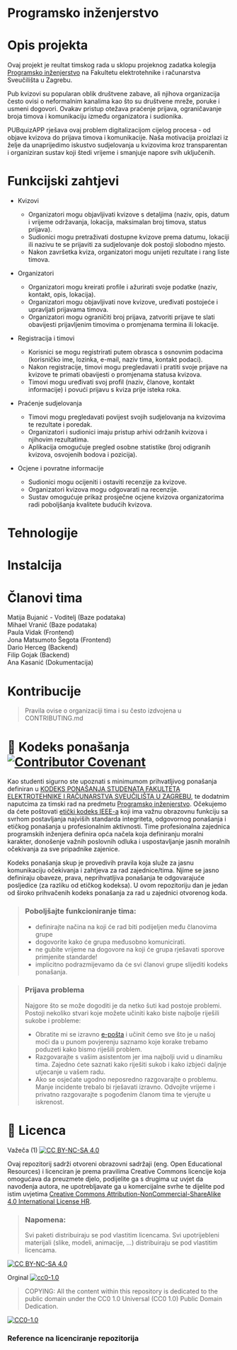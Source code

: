 # Programsko inženjerstvo

# Opis projekta
Ovaj projekt je reultat timskog rada u sklopu projeknog zadatka kolegija [Programsko inženjerstvo](https://www.fer.unizg.hr/predmet/proinz) na Fakultetu elektrotehnike i računarstva Sveučilišta u Zagrebu. 

Pub kvizovi su popularan oblik društvene zabave, ali njihova organizacija često ovisi o neformalnim kanalima kao što su društvene mreže, poruke i usmeni dogovori. Ovakav pristup otežava praćenje prijava, ograničavanje broja timova i komunikaciju između organizatora i sudionika.

PUBquizAPP rješava ovaj problem digitalizacijom cijelog procesa - od objave kvizova do prijava timova i komunikacije. Naša motivacija proizlazi iz želje da unaprijedimo iskustvo sudjelovanja u kvizovima kroz transparentan i organiziran sustav koji štedi vrijeme i smanjuje napore svih uključenih.

# Funkcijski zahtjevi

* Kvizovi

  *  Organizatori mogu objavljivati kvizove s detaljima (naziv, opis, datum i vrijeme održavanja, lokacija, maksimalan broj timova, status prijava).  
  *  Sudionici mogu pretraživati dostupne kvizove prema datumu, lokaciji ili nazivu te se prijaviti za sudjelovanje dok postoji slobodno mjesto.  
  *  Nakon završetka kviza, organizatori mogu unijeti rezultate i rang liste timova.  

* Organizatori

  *  Organizatori mogu kreirati profile i ažurirati svoje podatke (naziv, kontakt, opis, lokacija).  
  *  Organizatori mogu objavljivati nove kvizove, uređivati postojeće i upravljati prijavama timova.
  *  Organizatori mogu ograničiti broj prijava, zatvoriti prijave te slati obavijesti prijavljenim timovima o promjenama termina ili lokacije.  

* Registracija i timovi

  * Korisnici se mogu registrirati putem obrasca s osnovnim podacima (korisničko ime, lozinka, e-mail, naziv tima, kontakt podaci).  
  * Nakon registracije, timovi mogu pregledavati i pratiti svoje prijave na kvizove te primati obavijesti o promjenama statusa kvizova.  
  * Timovi mogu uređivati svoj profil (naziv, članove, kontakt informacije) i povući prijavu s kviza prije isteka roka.  

* Praćenje sudjelovanja
  
  * Timovi mogu pregledavati povijest svojih sudjelovanja na kvizovima te rezultate i poredak.  
  * Organizatori i sudionici imaju pristup arhivi održanih kvizova i njihovim rezultatima.  
  * Aplikacija omogućuje pregled osobne statistike (broj odigranih kvizova, osvojenih bodova i pozicija).  

* Ocjene i povratne informacije

  * Sudionici mogu ocijeniti i ostaviti recenzije za kvizove.  
  * Organizatori kvizova mogu odgovarati na recenzije. 
  * Sustav omogućuje prikaz prosječne ocjene kvizova organizatorima radi poboljšanja kvalitete budućih kvizova.  

# Tehnologije

# Instalcija

# Članovi tima 
Matija Bujanić - Voditelj (Baze podataka)  
Mihael Vranić (Baze podataka)  
Paula Vidak (Frontend)  
Jona Matsumoto Šegota (Frontend)  
Dario Herceg (Backend)  
Filip Gojak (Backend)  
Ana Kasanić (Dokumentacija)  

# Kontribucije
>Pravila ovise o organizaciji tima i su često izdvojena u CONTRIBUTING.md



# 📝 Kodeks ponašanja [![Contributor Covenant](https://img.shields.io/badge/Contributor%20Covenant-2.1-4baaaa.svg)](CODE_OF_CONDUCT.md)
Kao studenti sigurno ste upoznati s minimumom prihvatljivog ponašanja definiran u [KODEKS PONAŠANJA STUDENATA FAKULTETA ELEKTROTEHNIKE I RAČUNARSTVA SVEUČILIŠTA U ZAGREBU](https://www.fer.hr/_download/repository/Kodeks_ponasanja_studenata_FER-a_procisceni_tekst_2016%5B1%5D.pdf), te dodatnim naputcima za timski rad na predmetu [Programsko inženjerstvo](https://wwww.fer.hr).
Očekujemo da ćete poštovati [etički kodeks IEEE-a](https://www.ieee.org/about/corporate/governance/p7-8.html) koji ima važnu obrazovnu funkciju sa svrhom postavljanja najviših standarda integriteta, odgovornog ponašanja i etičkog ponašanja u profesionalnim aktivnosti. Time profesionalna zajednica programskih inženjera definira opća načela koja definiranju  moralni karakter, donošenje važnih poslovnih odluka i uspostavljanje jasnih moralnih očekivanja za sve pripadnike zajenice.

Kodeks ponašanja skup je provedivih pravila koja služe za jasnu komunikaciju očekivanja i zahtjeva za rad zajednice/tima. Njime se jasno definiraju obaveze, prava, neprihvatljiva ponašanja te  odgovarajuće posljedice (za razliku od etičkog kodeksa). U ovom repozitoriju dan je jedan od široko prihvačenih kodeks ponašanja za rad u zajednici otvorenog koda.
>### Poboljšajte funkcioniranje tima:
>* definirajte načina na koji će rad biti podijeljen među članovima grupe
>* dogovorite kako će grupa međusobno komunicirati.
>* ne gubite vrijeme na dogovore na koji će grupa rješavati sporove primjenite standarde!
>* implicitno podrazmijevamo da će svi članovi grupe slijediti kodeks ponašanja.
 
>###  Prijava problema
>Najgore što se može dogoditi je da netko šuti kad postoje problemi. Postoji nekoliko stvari koje možete učiniti kako biste najbolje riješili sukobe i probleme:
>* Obratite mi se izravno [e-pošta](mailto:vlado.sruk@fer.hr) i  učinit ćemo sve što je u našoj moći da u punom povjerenju saznamo koje korake trebamo poduzeti kako bismo riješili problem.
>* Razgovarajte s vašim asistentom jer ima najbolji uvid u dinamiku tima. Zajedno ćete saznati kako riješiti sukob i kako izbjeći daljnje utjecanje u vašem radu.
>* Ako se osjećate ugodno neposredno razgovarajte o problemu. Manje incidente trebalo bi rješavati izravno. Odvojite vrijeme i privatno razgovarajte s pogođenim članom tima te vjerujte u iskrenost.

# 📝 Licenca
Važeča (1)
[![CC BY-NC-SA 4.0][cc-by-nc-sa-shield]][cc-by-nc-sa]

Ovaj repozitorij sadrži otvoreni obrazovni sadržaji (eng. Open Educational Resources)  i licenciran je prema pravilima Creative Commons licencije koja omogućava da preuzmete djelo, podijelite ga s drugima uz 
uvjet da navođenja autora, ne upotrebljavate ga u komercijalne svrhe te dijelite pod istim uvjetima [Creative Commons Attribution-NonCommercial-ShareAlike 4.0 International License HR][cc-by-nc-sa].
>
> ### Napomena:
>
> Svi paketi distribuiraju se pod vlastitim licencama.
> Svi upotrijebleni materijali  (slike, modeli, animacije, ...) distribuiraju se pod vlastitim licencama.

[![CC BY-NC-SA 4.0][cc-by-nc-sa-image]][cc-by-nc-sa]

[cc-by-nc-sa]: https://creativecommons.org/licenses/by-nc/4.0/deed.hr 
[cc-by-nc-sa-image]: https://licensebuttons.net/l/by-nc-sa/4.0/88x31.png
[cc-by-nc-sa-shield]: https://img.shields.io/badge/License-CC%20BY--NC--SA%204.0-lightgrey.svg

Orginal [![cc0-1.0][cc0-1.0-shield]][cc0-1.0]
>
>COPYING: All the content within this repository is dedicated to the public domain under the CC0 1.0 Universal (CC0 1.0) Public Domain Dedication.
>
[![CC0-1.0][cc0-1.0-image]][cc0-1.0]

[cc0-1.0]: https://creativecommons.org/licenses/by/1.0/deed.en
[cc0-1.0-image]: https://licensebuttons.net/l/by/1.0/88x31.png
[cc0-1.0-shield]: https://img.shields.io/badge/License-CC0--1.0-lightgrey.svg

### Reference na licenciranje repozitorija
